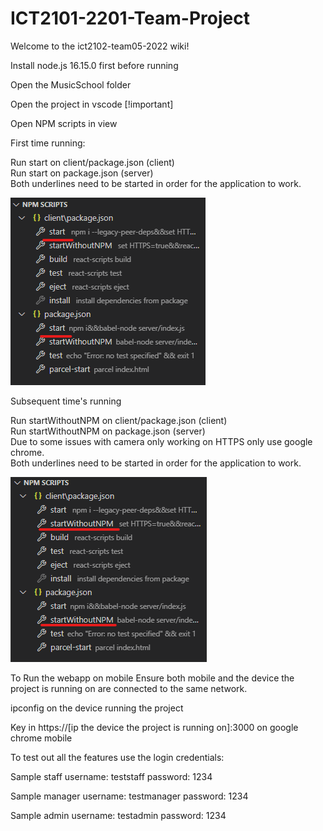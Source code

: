 # ICT2101-2201-Team-Project

Welcome to the ict2102-team05-2022 wiki!

Install node.js 16.15.0 first before running

Open the MusicSchool folder

Open the project in vscode [!important]

Open NPM scripts in view

First time running:

Run start on client/package.json (client)  
Run start on package.json (server)  
Both underlines need to be started in order for the application to work.  

![Alt text](/gitassets/firsttimerun.png "First Time Run")

Subsequent time's running

Run startWithoutNPM on client/package.json (client)  
Run startWithoutNPM on package.json (server)  
Due to some issues with camera only working on HTTPS only use google chrome.  
Both underlines need to be started in order for the application to work.  

![Alt text](/gitassets/subsequenttimerun.png "Subsequent Time Run")

To Run the webapp on mobile
Ensure both mobile and the device the project is running on are connected to the same network.

ipconfig on the device running the project

Key in https://[ip the device the project is running on]:3000 on google chrome mobile

To test out all the features
use the login credentials:

Sample staff
username: teststaff  password: 1234

Sample manager
username: testmanager  password: 1234

Sample admin
username: testadmin  password: 1234
